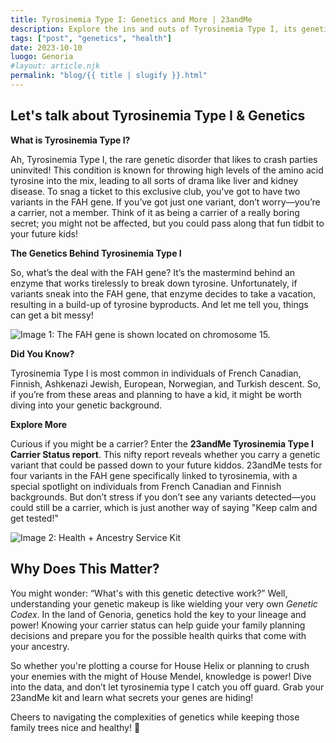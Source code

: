 ```yaml
---
title: Tyrosinemia Type I: Genetics and More | 23andMe
description: Explore the ins and outs of Tyrosinemia Type I, its genetics, and how 23andMe can help you understand your carrier status!
tags: ["post", "genetics", "health"]
date: 2023-10-10
luogo: Genoria
#layout: article.njk
permalink: "blog/{{ title | slugify }}.html"
---
```


## Let's talk about Tyrosinemia Type I & Genetics

**What is Tyrosinemia Type I?**

Ah, Tyrosinemia Type I, the rare genetic disorder that likes to crash parties uninvited! This condition is known for throwing high levels of the amino acid tyrosine into the mix, leading to all sorts of drama like liver and kidney disease. To snag a ticket to this exclusive club, you've got to have two variants in the FAH gene. If you’ve got just one variant, don’t worry—you’re a carrier, not a member. Think of it as being a carrier of a really boring secret; you might not be affected, but you could pass along that fun tidbit to your future kids!

**The Genetics Behind Tyrosinemia Type I**

So, what’s the deal with the FAH gene? It’s the mastermind behind an enzyme that works tirelessly to break down tyrosine. Unfortunately, if variants sneak into the FAH gene, that enzyme decides to take a vacation, resulting in a build-up of tyrosine byproducts. And let me tell you, things can get a bit messy!

![Image 1: The FAH gene is shown located on chromosome 15.](https://lh6.googleusercontent.com/xWVp98K1R8BIwnlLKVQRWdxrBq1wdEfe5ivIeXAm1KSRRkWM4FEUBVC843aKSq3SyAtx80R2foiAj4tKcmc-QwJAgCHoKo7CAUcNNUm9fMsmCZSJp9uIJSQnI0jHfLzADmXU3bfh)

**Did You Know?**

Tyrosinemia Type I is most common in individuals of French Canadian, Finnish, Ashkenazi Jewish, European, Norwegian, and Turkish descent. So, if you’re from these areas and planning to have a kid, it might be worth diving into your genetic background. 

**Explore More**

Curious if you might be a carrier? Enter the **23andMe Tyrosinemia Type I Carrier Status report**. This nifty report reveals whether you carry a genetic variant that could be passed down to your future kiddos. 23andMe tests for four variants in the FAH gene specifically linked to tyrosinemia, with a special spotlight on individuals from French Canadian and Finnish backgrounds. But don’t stress if you don’t see any variants detected—you could still be a carrier, which is just another way of saying "Keep calm and get tested!"

![Image 2: Health + Ancestry Service Kit](https://pub-prd-seohub-us-west-2.s3.us-west-2.amazonaws.com/wp-content/uploads/sites/2/2022/03/HA-Kit-Image-1.png)

## Why Does This Matter?

You might wonder: “What's with this genetic detective work?” Well, understanding your genetic makeup is like wielding your very own *Genetic Codex*. In the land of Genoria, genetics hold the key to your lineage and power! Knowing your carrier status can help guide your family planning decisions and prepare you for the possible health quirks that come with your ancestry.

So whether you're plotting a course for House Helix or planning to crush your enemies with the might of House Mendel, knowledge is power! Dive into the data, and don’t let tyrosinemia type I catch you off guard. Grab your 23andMe kit and learn what secrets your genes are hiding! 

Cheers to navigating the complexities of genetics while keeping those family trees nice and healthy! 🧬